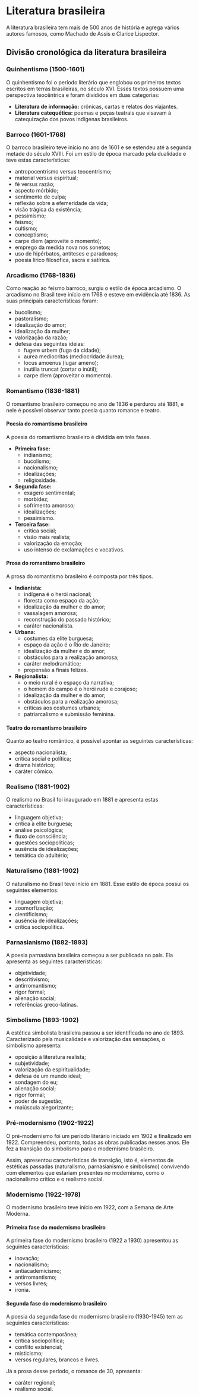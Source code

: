 # Literatura brasileira

A literatura brasileira tem mais de 500 anos de história e agrega vários autores famosos, como Machado de Assis e Clarice Lispector.

## Divisão cronológica da literatura brasileira

### Quinhentismo (1500-1601)

O quinhentismo foi o período literário que englobou os primeiros textos escritos em terras brasileiras, no século XVI. Esses textos possuem uma perspectiva teocêntrica e foram divididos em duas categorias:

*   **Literatura de informação:** crônicas, cartas e relatos dos viajantes.
*   **Literatura catequética:** poemas e peças teatrais que visavam à catequização dos povos indígenas brasileiros.

### Barroco (1601-1768)

O barroco brasileiro teve início no ano de 1601 e se estendeu até a segunda metade do século XVIII. Foi um estilo de época marcado pela dualidade e teve estas características:

*   antropocentrismo versus teocentrismo;
*   material versus espiritual;
*   fé versus razão;
*   aspecto mórbido;
*   sentimento de culpa;
*   reflexão sobre a efemeridade da vida;
*   visão trágica da existência;
*   pessimismo;
*   feísmo;
*   cultismo;
*   conceptismo;
*   carpe diem (aproveite o momento);
*   emprego da medida nova nos sonetos;
*   uso de hipérbatos, antíteses e paradoxos;
*   poesia lírico filosófica, sacra e satírica.

### Arcadismo (1768-1836)

Como reação ao feísmo barroco, surgiu o estilo de época arcadismo. O arcadismo no Brasil teve início em 1768 e esteve em evidência até 1836. As suas principais características foram:

*   bucolismo;
*   pastoralismo;
*   idealização do amor;
*   idealização da mulher;
*   valorização da razão;
*   defesa das seguintes ideias:
    *   fugere urbem (fuga da cidade);
    *   aurea mediocritas (mediocridade áurea);
    *   locus amoenus (lugar ameno);
    *   inutilia truncat (cortar o inútil);
    *   carpe diem (aproveitar o momento).

### Romantismo (1836-1881)

O romantismo brasileiro começou no ano de 1836 e perdurou até 1881, e nele é possível observar tanto poesia quanto romance e teatro.

#### Poesia do romantismo brasileiro

A poesia do romantismo brasileiro é dividida em três fases.

*   **Primeira fase:**
    *   indianismo;
    *   bucolismo;
    *   nacionalismo;
    *   idealizações;
    *   religiosidade.
*   **Segunda fase:**
    *   exagero sentimental;
    *   morbidez;
    *   sofrimento amoroso;
    *   idealizações;
    *   pessimismo.
*   **Terceira fase:**
    *   crítica social;
    *   visão mais realista;
    *   valorização da emoção;
    *   uso intenso de exclamações e vocativos.

#### Prosa do romantismo brasileiro

A prosa do romantismo brasileiro é composta por três tipos.

*   **Indianista:**
    *   indígena é o herói nacional;
    *   floresta como espaço da ação;
    *   idealização da mulher e do amor;
    *   vassalagem amorosa;
    *   reconstrução do passado histórico;
    *   caráter nacionalista.
*   **Urbana:**
    *   costumes da elite burguesa;
    *   espaço da ação é o Rio de Janeiro;
    *   idealização da mulher e do amor;
    *   obstáculos para a realização amorosa;
    *   caráter melodramático;
    *   propensão a finais felizes.
*   **Regionalista:**
    *   o meio rural é o espaço da narrativa;
    *   o homem do campo é o herói rude e corajoso;
    *   idealização da mulher e do amor;
    *   obstáculos para a realização amorosa;
    *   críticas aos costumes urbanos;
    *   patriarcalismo e submissão feminina.

#### Teatro do romantismo brasileiro

Quanto ao teatro romântico, é possível apontar as seguintes características:

*   aspecto nacionalista;
*   crítica social e política;
*   drama histórico;
*   caráter cômico.

### Realismo (1881-1902)

O realismo no Brasil foi inaugurado em 1881 e apresenta estas características:

*   linguagem objetiva;
*   crítica à elite burguesa;
*   análise psicológica;
*   fluxo de consciência;
*   questões sociopolíticas;
*   ausência de idealizações;
*   temática do adultério;

### Naturalismo (1881-1902)

O naturalismo no Brasil teve início em 1881. Esse estilo de época possui os seguintes elementos:

*   linguagem objetiva;
*   zoomorfização;
*   cientificismo;
*   ausência de idealizações;
*   crítica sociopolítica.

### Parnasianismo (1882-1893)

A poesia parnasiana brasileira começou a ser publicada no país. Ela apresenta as seguintes características:

*   objetividade;
*   descritivismo;
*   antirromantismo;
*   rigor formal;
*   alienação social;
*   referências greco-latinas.

### Simbolismo (1893-1902)

A estética simbolista brasileira passou a ser identificada no ano de 1893. Caracterizado pela musicalidade e valorização das sensações, o simbolismo apresenta:

*   oposição à literatura realista;
*   subjetividade;
*   valorização da espiritualidade;
*   defesa de um mundo ideal;
*   sondagem do eu;
*   alienação social;
*   rigor formal;
*   poder de sugestão;
*   maiúscula alegorizante;

### Pré-modernismo (1902-1922)

O pré-modernismo foi um período literário iniciado em 1902 e finalizado em 1922. Compreendeu, portanto, todas as obras publicadas nesses anos. Ele fez a transição do simbolismo para o modernismo brasileiro.

Assim, apresentou características de transição, isto é, elementos de estéticas passadas (naturalismo, parnasianismo e simbolismo) convivendo com elementos que estariam presentes no modernismo, como o nacionalismo crítico e o realismo social.

### Modernismo (1922-1978)

O modernismo brasileiro teve início em 1922, com a Semana de Arte Moderna.

#### Primeira fase do modernismo brasileiro

A primeira fase do modernismo brasileiro (1922 a 1930) apresentou as seguintes características:

*   inovação;
*   nacionalismo;
*   antiacademicismo;
*   antirromantismo;
*   versos livres;
*   ironia.

#### Segunda fase do modernismo brasileiro

A poesia da segunda fase do modernismo brasileiro (1930-1945) tem as seguintes características:

*   temática contemporânea;
*   crítica sociopolítica;
*   conflito existencial;
*   misticismo;
*   versos regulares, brancos e livres.

Já a prosa desse período, o romance de 30, apresenta:

*   caráter regional;
*   realismo social.

